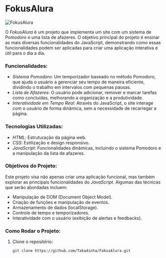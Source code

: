 # FokusAlura

![FokusAlura](https://encrypted-tbn0.gstatic.com/images?q=tbn:ANd9GcTPQgFknAI-JcoOaXWJ9S-rDsuIao3KCEtk6PBExhLwe0X6QEL-m8kK5B0&s=10)

O *FokusAlura* é um projeto que implementa um site com um sistema de Pomodoro e uma lista de afazeres. O objetivo principal do projeto é ensinar as mais diversas funcionalidades do JavaScript, demonstrando como essas funcionalidades podem ser aplicadas para criar uma aplicação interativa e útil para o dia a dia.

### Funcionalidades:
- *Sistema Pomodoro*: Um temporizador baseado no método Pomodoro, que ajuda o usuário a gerenciar seu tempo de maneira eficiente, dividindo o trabalho em intervalos com pequenas pausas.
- *Lista de Afazeres*: O usuário pode adicionar, remover e marcar tarefas como concluídas, melhorando a organização e a produtividade.
- *Interatividade em Tempo Real*: Através do JavaScript, o site interage com o usuário de forma dinâmica, sem a necessidade de recarregar a página.

### Tecnologias Utilizadas:
- *HTML*: Estruturação da página web.
- *CSS*: Estilização e design responsivo.
- *JavaScript*: Funcionalidades dinâmicas, incluindo o sistema Pomodoro e a manipulação da lista de afazeres.

### Objetivos do Projeto:
Este projeto visa não apenas criar uma aplicação funcional, mas também explorar as principais funcionalidades do *JavaScript*. Algumas das técnicas que serão abordadas incluem:
- Manipulação de DOM (Document Object Model).
- Criação de funções e manipulação de eventos.
- Armazenamento de dados (localStorage).
- Controle de tempo e temporizadores.
- Interatividade com o usuário (exibição de alertas e feedbacks).

### Como Rodar o Projeto:
1. Clone o repositório:
   ```bash
   git clone https://github.com/Takadinha/FokusAlura.git
